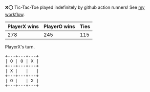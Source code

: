 :x::o: Tic-Tac-Toe played indefinitely by github action runners! See [my workflow](.github/workflows/play.yaml).

|PlayerX wins|PlayerO wins|Ties|
|-|-|-|
|278|245|115|

PlayerX's turn.

<pre>
+---+---+---+
| O | O | X |
+---+---+---+
| X |   |   |
+---+---+---+
| O |   | X |
+---+---+---+
</pre>